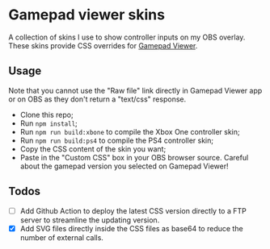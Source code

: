 # Gamepad viewer skins

A collection of skins I use to show controller inputs on my OBS overlay. These skins provide CSS overrides for [Gamepad Viewer](https://gamepadviewer.com/).

## Usage

Note that you cannot use the "Raw file" link directly in Gamepad Viewer app or on OBS as they don't return a "text/css" response.

* Clone this repo;
* Run `npm install`;
* Run `npm run build:xbone` to compile the Xbox One controller skin;
* Run `npm run build:ps4` to compile the PS4 controller skin;
* Copy the CSS content of the skin you want;
* Paste in the "Custom CSS" box in your OBS browser source. Careful about the gamepad version you selected on Gamepad Viewer!

## Todos
- [ ] Add Github Action to deploy the latest CSS version directly to a FTP server to streamline the updating version.
- [x] Add SVG files directly inside the CSS files as base64 to reduce the number of external calls.
